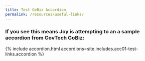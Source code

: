 ```yaml
---
title: Test GeBiz Accordion
permalink: /resources/useful-links/
---
```


### If you see this means Joy is attempting to an a sample accordion from GovTech GoBiz:

{% include accordion.html accordions=site.includes.acc01-test-links.accordion %}
